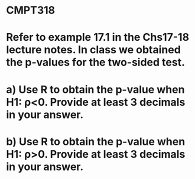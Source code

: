# CMPT318
# Refer to example 17.1 in the Chs17-18 lecture notes. In class we obtained the p-values for the two-sided test.
# a) Use R to obtain the p-value when H1: ρ<0. Provide at least 3 decimals in your answer.
# b) Use R to obtain the p-value when H1: ρ>0. Provide at least 3 decimals in your answer.
